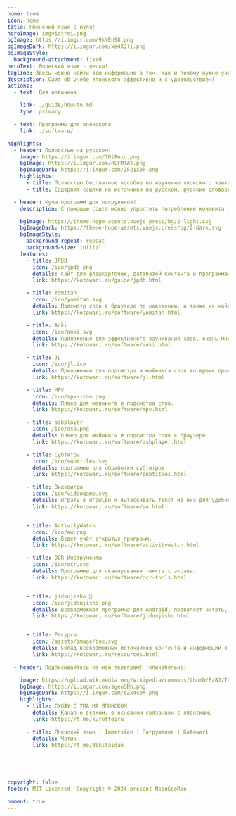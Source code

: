 ```yaml
---
home: true
icon: home
title: Японский язык с нуля! 
heroImage: imgvid\rei.png
bgImage: https://i.imgur.com/9kYEn98.png
bgImageDark: https://i.imgur.com/xa4XJli.png
bgImageStyle:
  background-attachment: fixed
heroText: Японский язык - легко! 
tagline: Здесь можно найти всю информацию о том, как и почему нужно учить японский потребляя контент.
description: Сайт об учебе японского эффективно и с удовольствием!
actions:
  - text: Для новичков

    link: ./guide/how-to.md
    type: primary

  - text: Программы для японского
    link: ./software/

highlights:
  - header: Полностью на русском!
    image: https://i.imgur.com/7Ht8exd.png
    bgImage: https://i.imgur.com/nGFMTAt.png
    bgImageDark: https://i.imgur.com/ZF21XBk.png
    highlights: 
      - title: Полностью бесплатное пособие по изучению японского языка для новичков!
      - title: Содержит ссылки на источники на русском, русские словари, чаты и прочее.

  - header: Куча программ для погружения!
    description: С помощью софта можно упростить потребление контента за счет моментального подсмотра слов, систематизации заучивания и прочих прелестей.

    bgImage: https://theme-hope-assets.vuejs.press/bg/2-light.svg
    bgImageDark: https://theme-hope-assets.vuejs.press/bg/2-dark.svg
    bgImageStyle:
      background-repeat: repeat
      background-size: initial
    features:
      - title: JPDB
        icon: /ico/jpdb.png
        details: Сайт для флешкарточек, датабазой контента и программами для майнинга на английском.
        link: https://kotowari.ru/guide/jpdb.html

      - title: Yomitan
        icon: /ico/yomitan.svg
        details: Подсмотр слов в браузере по наведению, а также их майнинг.
        link: https://kotowari.ru/software/yomitan.html

      - title: Anki
        icon: /ico/anki.svg
        details: Приложение для эффективного заучивания слов, очень много возможностей.
        link: https://kotowari.ru/software/anki.html

      - title: JL
        icon: /ico/jl.ico
        details: Приложение для подсмотра и майнинга слов во время просмотра аниме\игры на полный экран.
        link: https://kotowari.ru/software/jl.html

      - title: MPV
        icon: /ico/mpv-icon.png
        details: Плеер для майнинга и подсмотра слов.
        link: https://kotowari.ru/software/mpv.html

      - title: asbplayer
        icon: /ico/asb.png
        details: плеер для майнинга и подсмотра слов в браузере.
        link: https://kotowari.ru/software/asbplayer.html

      - title: Субтитры
        icon: /ico/subtitles.svg
        details: программы для обработки субтитров.
        link: https://kotowari.ru/software/subtitles.html

      - title: Видеоигры
        icon: /ico/videogame.svg
        details: Играть в игры\вн и вытаскивать текст из них для удобного майнинга.
        link: https://kotowari.ru/software/vn.html


      - title: ActivityWatch
        icon: /ico/aw.png
        details: Ведет учёт открытых программ.
        link: https://kotowari.ru/software/activitywatch.html

      - title: OCR Инструменты
        icon: /ico/ocr.svg
        details: Программы для сканирования текста с экрана.
        link: https://kotowari.ru/software/ocr-tools.html


      - title: jidoujisho 🚧
        icon: /ico/jidoujisho.png
        details: Всевозможная программа для Android, позволяет читать, смотреть, играть и все прочее подсматривая слова и майня.
        link: https://kotowari.ru/software/jidoujisho.html


      - title: Ресурсы
        icon: /assets/image/box.svg
        details: Склад всевозможных источников контента и информации о японском.
        link: https://kotowari.ru/resources.html

  - header: Подписывайтесь на мой телеграм! (кликабельно)

    image: https://upload.wikimedia.org/wikipedia/commons/thumb/8/82/Telegram_logo.svg/512px-Telegram_logo.svg.png
    bgImage: https://i.imgur.com/sgeoSNh.png
    bgImageDark: https://i.imgur.com/oZx4c0X.png
    highlights:
      - title: СХОЖУ С УМА НА ЯПОНСКОМ
        details: Канал о всяком, в основном связанном с японским.
        link: https://t.me/kurutteiru

      - title: Японский язык | Immersion | Погружение | Kotowari
        details: Чатик
        link: https://t.me/dekitaidan





copyright: false
footer: MIT Licensed, Copyright © 2024-present NeonGooRoo

omment: true
---
```

